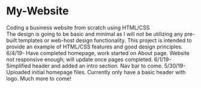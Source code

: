 # My-Website
Coding a business website from scratch using HTML/CSS<br>
The design is going to be basic and minimal as I will not be utilizing any pre-built templates or web-host design functionality. This project is intended to provide an example of HTML/CSS features and good design principles. <br>
6/4/19- Have completed homepage, work started on About page. Website not responsive enough; will update once pages completed.
6/1/19- Simplified header and added an intro section. Nav bar to come.
5/30/19- Uploaded initial homepage files. Currently only have a basic header with logo. Much more to come!
